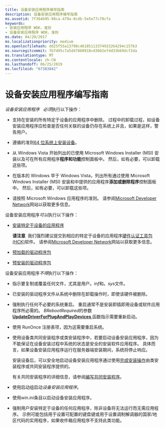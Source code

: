 ```yaml
---
title: 设备安装应用程序编写指南
description: 设备安装应用程序编写指南
ms.assetid: 7f364b95-98ca-479a-8cdb-5e5e77c70cfa
keywords:
- 安装应用程序 WDK，准则
- 设备安装应用程序 WDK，准则
ms.date: 04/20/2017
ms.localizationpriority: medium
ms.openlocfilehash: dd25f55a13798c46185113374933264294c157b3
ms.sourcegitcommit: fb7d95c7a5d47860918cd3602efdd33b69dcf2da
ms.translationtype: MT
ms.contentlocale: zh-CN
ms.lasthandoff: 06/25/2019
ms.locfileid: "67383842"
---
```

# <a name="guidelines-for-writing-device-installation-applications"></a>设备安装应用程序编写指南


*设备安装应用程序*   *必须*执行以下操作：

-   支持在安装的所有特定于设备的应用程序中删除。 过程中的卸载过程，如设备安装应用程序应检查是否任何关联的设备仍存在系统上并且，如果是这样，警告用户。

-   遵循的准则[64 位系统上安装设备](device-installations-on-64-bit-systems.md)。

-   从 Windows Vista 开始列出的已使用 Microsoft Windows Installer (MSI) 安装以及可在所有应用程序**程序和功能**控制面板中。 然后，如有必要，可以卸载这些项。

-   在版本的 Windows 早于 Windows Vista，列出所有通过使用 Microsoft Windows Installer (MSI) 安装和中提供的应用程序**添加或删除程序**控制面板中。 然后，如有必要，可以卸载这些项。

-   请按照 Microsoft Windows 应用程序的准则。 请参阅[Microsoft Developer Network](https://go.microsoft.com/fwlink/p/?linkid=8714)网站以获取更多信息。

设备安装应用程序*可以*执行以下操作：

-   [安装特定于设备的应用程序](installing-device-specific-applications.md)

    **请注意**  我们强烈建议提交到相应的特定于设备的应用程序[硬件认证工具包 (HCK)](https://go.microsoft.com/fwlink/p/?linkid=227016)软件。 请参阅[Microsoft Developer Network](https://go.microsoft.com/fwlink/p/?linkid=8714)网站以获取更多信息。

     

-   [预加载的驱动程序包](preloading-driver-packages.md)

-   [预安装的驱动程序包](preinstalling-driver-packages.md)

设备安装应用程序*不得*执行以下操作：

-   指示要复制或覆盖任何文件，尤其是用户。*inf*和。*sys*文件。

-   已安装的驱动程序文件从系统中删除在卸载操作时，即使该硬件被删除。

-   强制执行任何不必要的系统重启。 重启通常不是安装即插即用设备或软件应用程序所必需的。 *BRebootRequired*的参数[ **UpdateDriverForPlugAndPlayDevices** ](https://docs.microsoft.com/windows/desktop/api/newdev/nf-newdev-updatedriverforplugandplaydevicesa)函数指示需要重新启动。

-   使用 RunOnce 注册表项，因为这需要重启系统。

-   使用设备类共同安装程序或类安装程序中，若要启动设备安装应用程序，因为不能保证在设备安装过程中系统的状态是安全的安装软件应用程序。 具体而言，如果设备安装应用程序运行在服务器端安装期间，系统将停止响应。

    安装设备后，可以安全地启动设备安装应用程序通过使用[完成安装操作](finish-install-actions--windows-vista-and-later-.md)由类安装程序或共同安装程序提供的。

    有关共同安装程序的详细信息，请参阅[编写共同安装程序](writing-a-co-installer.md)。

-   使用启动组启动*设备安装应用程序*。

-   使用*win.ini*条目以启动设备安装应用程序。

-   强制用户安装特定于设备的任何应用程序，除非设备将无法运行而无需应用程序。 示例可能包括用于设置可配置的键盘键或用于设置调制解调器的国家/地区代码的实用程序，如果收件箱应用程序不支持此类功能。

 

 





